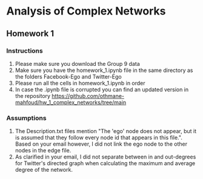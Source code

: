 # Analysis of Complex Networks

## Homework 1

### Instructions

1. Please make sure you download the Group 9 data
2. Make sure you have the homework_1.ipynb file in the same directory as the folders Facebook-Ego and Twitter-Ego
3. Please run all the cells in homework_1.ipynb in order
4. In case the .ipynb file is corrupted you can find an updated version in the repository https://github.com/othmane-mahfoud/hw_1_complex_networks/tree/main

### Assumptions

1. The Description.txt files mention "The 'ego' node does not appear, but it is assumed that they follow every node id that appears in this file.". Based on your email however, I did not link the ego node to the other nodes in the edge file.
2. As clarified in your email, I did not separate between in and out-degrees for Twitter's directed graph when calculating the maximum and average degree of the network.